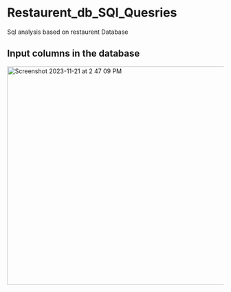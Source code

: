 # Restaurent_db_SQl_Quesries
Sql analysis based on restaurent Database

## Input columns in the database
<img width="506" alt="Screenshot 2023-11-21 at 2 47 09 PM" src="https://github.com/Hiteshjr24/Restaurent_db_SQl_Quesries/assets/80192881/9692faba-a6c3-4ad1-a974-6e8cc4046b61">
